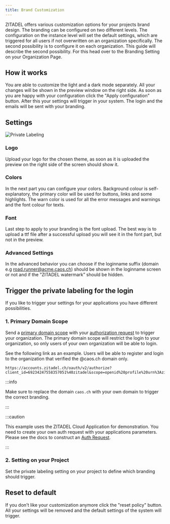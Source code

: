 ```yaml
---
title: Brand Customization
---
```


ZITADEL offers various customization options for your projects brand design. The branding can be configured on two different levels.
The configuration on the instance level will set the default settings, which are triggered for all users if not overwritten on an organization specifically.
The second possibility is to configure it on each organization. This guide will describe the second possibility.
For this head over to the Branding Setting on your Organization Page.

## How it works
You are able to customize the light and a dark mode separately.
All your changes will be shown in the preview window on the right side.
As soon as you are happy with your configuration click the "Apply configuration" button.
After this your settings will trigger in your system. The login and the emails will be sent with your branding.

## Settings

![Private Labeling](/img/console_private_labeling.png)

### Logo
Upload your logo for the chosen theme, as soon as it is uploaded the preview on the right side of the screen should show it.

### Colors
In the next part you can configure your colors. 
Background colour is self-explanatory, the primary color will be used for buttons, links and some highlights. 
The warn color is used for all the error messages and warnings and the font colour for texts. 

### Font
Last step to apply to your branding is the font upload. 
The best way is to upload a ttf file after a successful upload you will see it in the font part, but not in the preview.

### Advanced Settings
In the advanced behavior you can choose if the loginname suffix (domain e.g road.runner@acme.caos.ch) should be shown in the loginname screen or not and if the “ZITADEL watermark” should be hidden.

## Trigger the private labeling for the login
If you like to trigger your settings for your applications you have different possibilities.

### 1. Primary Domain Scope
Send a [primary domain scope](https://docs.zitadel.com/docs/apis/openidoauth/scopes#reserved-scopes) with your [authorization request](https://docs.zitadel.com/docs/guides/authentication/login-users/#auth-request) to trigger your organization.
The primary domain scope will restrict the login to your organization, so only users of your own organization will be able to login.

See the following link as an example. Users will be able to register and login to the organization that verified the @caos.ch domain only.
```
https://accounts.zitadel.ch/oauth/v2/authorize?client_id=69234247558357051%40zitadel&scope=openid%20profile%20urn%3Azitadel%3Aiam%3Aorg%3Adomain%3Aprimary%3Acaos.ch&redirect_uri=https%3A%2F%2Fconsole.zitadel.ch%2Fauth%2Fcallback&state=testd&response_type=code&nonce=test&code_challenge=UY30LKMy4bZFwF7Oyk6BpJemzVblLRf0qmFT8rskUW0
```

:::info

Make sure to replace the domain `caos.ch` with your own domain to trigger the correct branding.

:::

:::caution

This example uses the ZITADEL Cloud Application for demonstration. You need to create your own auth request with your applications parameters. Please see the docs to construct an [Auth Request](https://docs.zitadel.com/docs/guides/authentication/login-users/#auth-request).

:::



### 2. Setting on your Project
Set the private labeling setting on your project to define which branding should trigger.

## Reset to default
If you don't like your customization anymore click the "reset policy" button.
All your settings will be removed and the default settings of the system will trigger.
